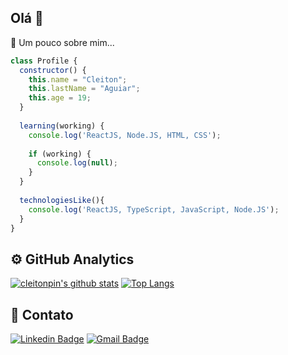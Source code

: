 ## Olá 👋

📌 Um pouco sobre mim...

```js
class Profile {
  constructor() {
    this.name = "Cleiton";
    this.lastName = "Aguiar";
    this.age = 19;
  }
  
  learning(working) {
    console.log('ReactJS, Node.JS, HTML, CSS');
    
    if (working) {
      console.log(null);
    }
  }
  
  technologiesLike(){
    console.log('ReactJS, TypeScript, JavaScript, Node.JS');
  }
}
```
## ⚙️  GitHub Analytics

[![cleitonpin's github stats](https://github-readme-stats.vercel.app/api?username=cleitonpin&theme=synthwave&show_icons=true&count_private=false,contribs)](https://github.com/anuraghazra/github-readme-stats) [![Top Langs](https://github-readme-stats.vercel.app/api/top-langs/?username=cleitonpin&theme=synthwave&layout=compact)](https://github.com/anuraghazra/github-readme-stats)

## 🔪 Contato

[![Linkedin Badge](https://img.shields.io/badge/-cleitonpin-blue?style=flat-square&logo=Linkedin&logoColor=white&link=https://www.linkedin.com/in/cleiton-p-003b5b106//)](https://www.linkedin.com/in/cleiton-p-003b5b106/)
[![Gmail Badge](https://img.shields.io/badge/-cleiton.biou@gmail.com-c14438?style=flat-square&logo=Gmail&logoColor=white)](https://accounts.google.com/signin/v2/identifier?service=mail&passive=true&rm=false&continue=https%3A%2F%2Fmail.google.com%2Fmail%2F&ss=1&scc=1&ltmpl=default&ltmplcache=2&emr=1&osid=1&flowName=GlifWebSignIn&flowEntry=ServiceLogin)

<!-- [![Instagram Badge](https://img.shields.io/badge/@cleitonnnnnn-%23E4405F.svg?style=flat&logo=instagram&logoColor=white&link=https://www.instagram.com/cleitonnnnnn//)](https://www.instagram.com/cleitonnnnnn/) --!>

<!--
**cleitonpin/cleitonpin** is a ✨ _special_ ✨ repository because its `README.md` (this file) appears on your GitHub profile.

